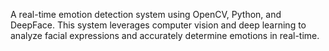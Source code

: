 A real-time emotion detection system using OpenCV, Python, and DeepFace. This system leverages computer vision and deep learning to analyze facial expressions and accurately determine emotions in real-time.
